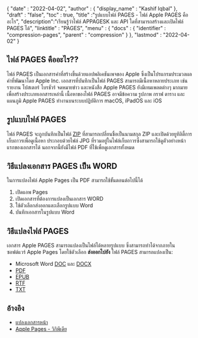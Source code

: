 {
  "date" : "2022-04-02",
  "author" : {
    "display_name" : "Kashif Iqbal"
},
  "draft" : "false",
  "toc" : true,
  "title" :"รูปแบบไฟล์ PAGES - ไฟล์ Apple PAGES คืออะไร",
  "description":"เรียนรู้ว่าไฟล์ APPAGESK และ API ใดที่สามารถสร้างและเปิดไฟล์ PAGES ได้",
  "linktitle" : "PAGES",
  "menu" : {
    "docs" : {
      "identifier" : "compression-pages",
      "parent" : "compression"
}
},
  "lastmod" : "2022-04-02"
}

## ไฟล์ PAGES คืออะไร??

ไฟล์ PAGES เป็นเอกสารคำที่สร้างขึ้นด้วยแอปพลิเคชันเพจของ Apple ซึ่งเป็นโปรแกรมประมวลผลคำที่พัฒนาโดย Apple Inc. เอกสารที่บันทึกเป็นไฟล์ PAGES สามารถมีเนื้อหาหลายประเภท เช่น รายงาน โปสเตอร์ โบรชัวร์ จดหมายข่าว และหนังสือ Apple PAGES ยังมีเทมเพลตต่างๆ มากมายเพื่อสร้างประเภทเอกสารเหล่านี้ เนื้อหาของไฟล์ PAGES อาจมีข้อความ รูปภาพ กราฟ ตาราง และแผนภูมิ Apple PAGES ทำงานบนระบบปฏิบัติการ macOS, iPadOS และ iOS

## รูปแบบไฟล์ PAGES

ไฟล์ PAGES จะถูกบันทึกเป็นไฟล์ [ZIP](/th/compression/zip/) ที่สามารถเปลี่ยนชื่อเป็นนามสกุล ZIP และเปิดด้วยยูทิลิตี้การเก็บถาวรเพื่อดูเนื้อหา ประกอบด้วยไฟล์ JPG ที่รวมอยู่ในไฟล์เก็บถาวรซึ่งสามารถใช้ดูตัวอย่างหน้าแรกของเอกสารได้ นอกจากนี้ยังมีไฟล์ PDF ที่ใช้เพื่อดูเอกสารทั้งหมด

## วิธีแปลงเอกสาร PAGES เป็น WORD

ในการแปลงไฟล์ Apple Pages เป็น PDF สามารถใช้ขั้นตอนต่อไปนี้ได้

1. เปิดแอพ Pages
1. เปิดเอกสารที่ต้องการแปลงเป็นเอกสาร WORD
1. ใช้ตัวเลือกส่งออกและเลือกรูปแบบ Word
1. บันทึกเอกสารในรูปแบบ Word

## วิธีแปลงไฟล์ PAGES

เอกสาร Apple PAGES สามารถแปลงเป็นไฟล์ได้หลายรูปแบบ ซึ่งสามารถทำได้จากภายในซอฟต์แวร์ Apple Pages โดยใช้ตัวเลือก **ส่งออกไปยัง** ไฟล์ PAGES สามารถแปลงเป็น:

* Microsoft Word [DOC](/th/word-processing/doc/) และ [DOCX](/th/word-processing/docx/)
* [PDF](/th/pdf/)
* [EPUB](/th/ebook/epub/)
* [RTF](/th/word-processing/rtf/)
* [TXT](/th/word-processing/txt/)

## อ้างอิง

* [แปลงเอกสารหน้า](https://support.apple.com/en-us/HT202227)
* [Apple Pages - วิกิพีเดีย](https://en.wikipedia.org/wiki/Pages_(word_processor))

